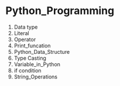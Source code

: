# Python_Programming
1. Data type
2. Literal
3. Operator
4. Print_funcation
5. Python_Data_Structure
6. Type Casting
7. Variable_in_Python
8. if condition
9. String_Operations
